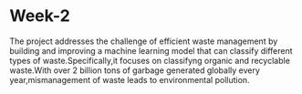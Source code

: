 # Week-2
The project addresses the challenge of efficient waste management by building and improving a machine learning model that can classify different types of waste.Specifically,it focuses on classifyng organic and recyclable waste.With over 2 billion tons of garbage generated globally every year,mismanagement of waste leads to environmental pollution.
